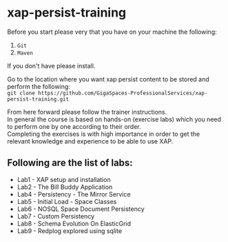 # xap-persist-training

Before you start please very that you have on your machine the following:<br>
1. `Git`<br>
2. `Maven`<br>

If you don't have please install.

Go to the location where you want xap persist content to be stored and perform the following:<br>
`git clone https://github.com/GigaSpaces-ProfessionalServices/xap-persist-training.git` 

From here forward please follow the trainer instructions.<br>
In general the course is based on hands-on (exercise labs) which you need to perform one by one according to their order. <br>
Completing the exercises is with high importance in order to get the relevant knowledge and experience to be able to use XAP.

## Following are the list of labs:

* Lab1 - XAP setup and installation
* Lab2 - The Bill Buddy Application
* Lab4 - Persistency - The Mirror Service 
* Lab5 - Initial Load - Space Classes 
* Lab6 - NOSQL Space Document Persistency 
* Lab7 - Custom Persistency
* Lab8 - Schema Evolution On ElasticGrid
* Lab9 - Redplog explored using  sqlite